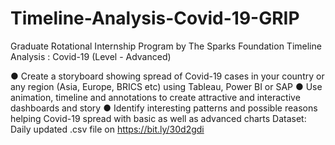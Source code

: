# Timeline-Analysis-Covid-19-GRIP
Graduate Rotational Internship Program by The Sparks Foundation
Timeline Analysis : Covid-19
    (Level - Advanced)

● Create a storyboard showing spread of Covid-19 cases in your country or
any region (Asia, Europe, BRICS etc) using Tableau, Power BI or SAP
● Use animation, timeline and annotations to create attractive and interactive
dashboards and story
● Identify interesting patterns and possible reasons helping Covid-19 spread
with basic as well as advanced charts
Dataset: Daily updated .csv file on https://bit.ly/30d2gdi
